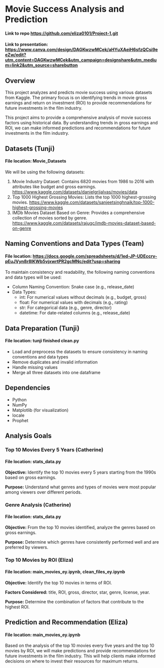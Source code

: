 # Movie Success Analysis and Prediction
#### Link to repo https://github.com/eliza0101/Project-1.git 
#### Link to presentation: https://www.canva.com/design/DAGKwzwMCek/aHYuXAeiH6sfzQCsi9eeZw/edit?utm_content=DAGKwzwMCek&utm_campaign=designshare&utm_medium=link2&utm_source=sharebutton 


## Overview
This project analyzes and predicts movie success using various datasets from Kaggle. The primary focus is on identifying trends in movie gross earnings and return on investment (ROI) to provide recommendations for future investments in the film industry.

This project aims to provide a comprehensive analysis of movie success factors using historical data. By understanding trends in gross earnings and ROI, we can make informed predictions and recommendations for future investments in the film industry.

## Datasets (Tunji)
#### File location: Movie_Datasets
We will be using the following datasets:
1. Movie Industry Dataset: Contains 6820 movies from 1986 to 2016 with attributes like budget and gross earnings. 
https://www.kaggle.com/datasets/danielgrijalvas/movies/data
2. Top 1000 Highest Grossing Movies: Lists the top 1000 highest-grossing movies. 
https://www.kaggle.com/datasets/sanjeetsinghnaik/top-1000-highest-grossing-movies
3. IMDb Movies Dataset Based on Genre: Provides a comprehensive collection of movies sorted by genre. 
https://www.kaggle.com/datasets/rajugc/imdb-movies-dataset-based-on-genre

## Naming Conventions and Data Types (Team)  
#### File location: https://docs.google.com/spreadsheets/d/1ed-JP-UDEccrv-pEuJVyn8r8lKWb5vjxwrtPR2gcMNc/edit?usp=sharing
To maintain consistency and readability, the following naming conventions and data types will be used:
* Column Naming Convention: Snake case (e.g., release_date)
* Data Types: 
    * int: For numerical values without decimals (e.g., budget, gross)
    * float: For numerical values with decimals (e.g., rating)
    * str: For categorical data (e.g., genre, director)
    * datetime: For date-related columns (e.g., release_date)

## Data Preparation (Tunji) 
#### File location: tunji finished clean.py
* Load and preprocess the datasets to ensure consistency in naming conventions and data types
* Remove duplicates and invalid information
* Handle missing values
* Merge all three datasets into one dataframe

## Dependencies
* Python
* NumPy
* Matplotlib (for visualization)
* locale
* Prophet


## Analysis Goals

### Top 10 Movies Every 5 Years (Catherine) 
#### File location: stats_data.py
**Objective:** Identify the top 10 movies every 5 years starting from the 1990s based on gross earnings.

**Purpose:** Understand what genres and types of movies were most popular among viewers over different periods.

### Genre Analysis (Catherine) 
#### File location: stats_data.py
**Objective:** From the top 10 movies identified, analyze the genres based on gross earnings.

**Purpose:** Determine which genres have consistently performed well and are preferred by viewers.

### Top 10 Movies by ROI (Eliza)
#### File location: main_movies_ey.ipynb, clean_files_ey.ipynb
**Objective:** Identify the top 10 movies in terms of ROI.

**Factors Considered:** title, ROI, gross, director, star, genre, license, year.

**Purpose:** Determine the combination of factors that contribute to the highest ROI.

## Prediction and Recommendation (Eliza)
#### File location: main_movies_ey.ipynb
Based on the analysis of the top 10 movies every five years and the top 10 movies by ROI, we will make predictions and provide recommendations for future investments in the film industry. This will help clients make informed decisions on where to invest their resources for maximum returns.